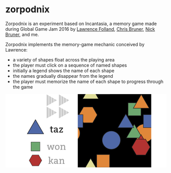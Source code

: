 # zorpodnix

Zorpodnix is an experiment based on Incantasia, a memory game made during
Global Game Jam 2016 by [Lawrence Folland](https://github.com/lfolland),
[Chris Bruner](https://github.com/iplayfast), [Nick
Bruner](https://github.com/spood), and me.

Zorpodnix implements the memory-game mechanic conceived by Lawrence:
- a variety of shapes float across the playing area
- the player must click on a sequence of named shapes
- initially a legend shows the name of each shape
- the names gradually disappear from the legend
- the player must memorize the name of each shape to progress through the game

![Zorpodnix memory game](screenshot.png)

